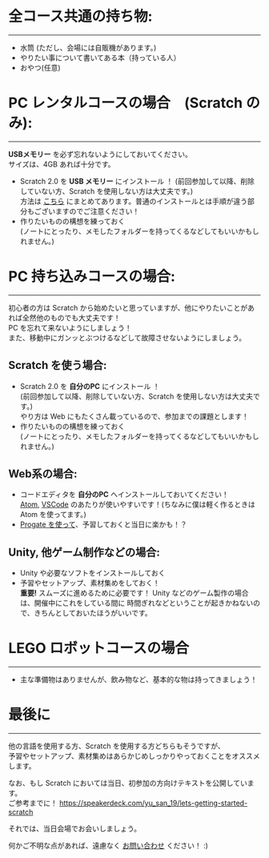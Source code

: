 <!--
  [title: 参加へ向けて準備をしよう！]
  [desc: 参加に向けての準備することをご案内します！]
-->

# 全コース共通の持ち物:
---

- 水筒 (ただし、会場には自販機があります。)
- やりたい事について書いてある本（持っている人）
- おやつ(任意)


# PC レンタルコースの場合　(Scratch のみ):
---

**USBメモリー** を必ず忘れないようにしておいてください。  
サイズは、4GB あれば十分です。

- Scratch 2.0 を **USB メモリー** にインストール ！
  (前回参加して以降、削除していない方、Scratch を使用しない方は大丈夫です。)  
  方法は [こちら](https://speakerdeck.com/yu_san_19/lets-get-ready-for-participation-of-scratch) にまとめてあります。普通のインストールとは手順が違う部分もございますのでご注意ください！
- 作りたいものの構想を練っておく  
  (ノートにとったり、メモしたフォルダーを持ってくるなどしてもいいかもしれません。)


# PC 持ち込みコースの場合:
---
初心者の方は Scratch から始めたいと思っていますが、他にやりたいことがあれば全然他のものでも大丈夫です！  
PC を忘れて来ないようにしましょう！  
また、移動中にガンッとぶつけるなどして故障させないようにしましょう。


## Scratch を使う場合:

- Scratch 2.0 を **自分のPC** にインストール ！  
  (前回参加して以降、削除していない方、Scratch を使用しない方は大丈夫です。)  
  やり方は Web にもたくさん載っているので、参加までの課題とします！  
- 作りたいものの構想を練っておく  
  (ノートにとったり、メモしたフォルダーを持ってくるなどしてもいいかもしれません。)

## Web系の場合:

- コードエディタを **自分のPC** へインストールしておいてください！  
  [Atom](https://atom.io/), [VSCode](https://code.visualstudio.com/) のあたりが使いやすいです！(ちなみに僕は軽く作るときは Atom を使ってます。)
- [Progate を使って](/about-progate)、予習しておくと当日に楽かも！？

## Unity, 他ゲーム制作などの場合:

- Unity や必要なソフトをインストールしておく
- 予習やセットアップ、素材集めをしておく！  
  **重要!** スムーズに進めるために必要です！
  Unity などのゲーム製作の場合は、開催中にこれをしている間に
  時間ぎれなどということが起きかねないので、きちんとしておいたほうがいいです。


# LEGO ロボットコースの場合
---

- 主な準備物はありませんが、飲み物など、基本的な物は持ってきましょう！

# 最後に
---


他の言語を使用する方、Scratch を使用する方どちらもそうですが、  
予習やセットアップ、素材集めはあらかじめしっかりやっておくことをオススメします。

なお、もし Scratch においては当日、初参加の方向けテキストを公開しています。  
ご参考までに！
https://speakerdeck.com/yu_san_19/lets-getting-started-scratch

それでは、当日会場でお会いしましょう。

何かご不明な点があれば、遠慮なく [お問い合わせ](/contact-form) ください！ :)

